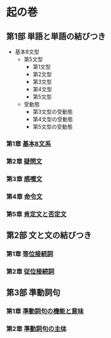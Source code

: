 # 起の巻
## 第1部 単語と単語の結びつき
- 基本8文型
  - 第5文型
    - 第1文型
    - 第2文型
    - 第3文型
    - 第4文型
    - 第5文型
  - 受動態
    - 第3文型の受動態
    - 第4文型の受動態
    - 第5文型の受動態

### 第1章 [基本8文系](01-chapter-1.md)
### 第2章 [疑問文](01-chapter-2.md)
### 第3章 [感嘆文](01-chapter3-.md)
### 第4章 [命令文](01-chapter-4.md)
### 第5章 [肯定文と否定文](01-chapter-5.md)

##  第2部 文と文の結びつき
### 第1章 [等位接続詞](02-chapter-1.md)
### 第2章 [従位接続詞](02-chapter-2.md)

## 第3部 準動詞句
### 第1章 [準動詞句の機能と意味](02-chapter-1.md)
### 第2章 [準動詞句の主体](02-chapter-2.md)
